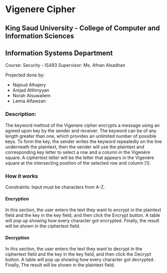 # Vigenere Cipher

## King Saud University - College of Computer and Information Sciences
## Information Systems Department
Course: Security - IS493
Supervisor: Ms. Afnan Alsadhan

Projected done by:
- Najoud Alhajery
- Amjad Althinyyan
- Norah Alsuwailem
- Lamia Alfawzan


### Description:
The keyword method of the Vigenere cipher encrypts a message using an agreed upon key by the sender and receiver. The keyword can be of any length greater than one, which provides an unlimited number of possible keys. To form the key, the sender writes the keyword repeatedly on the line underneath the plaintext, then the sender will use the plaintext and corresponding key letter to select a row and a column in the Vigenère square. A ciphertext letter will be the letter that appears in the Vigenère square at the intersecting position of the selected row and  column [1].


### How it works
Constraints:
Input must be characters from A-Z.

#### Encryption
In this section, the user enters the text they want to encrypt in the plaintext field and the key in the key field, and then click the Encrypt button. A table will pop up showing how every character got encrypted. Finally, the result will be shown in the ciphertext field.

#### Decryption
In this section, the user enters the text they want to decrypt in the ciphertext field and the key in the key field, and then click the Decrypt button. A table will pop up showing how every character got decrypted. Finally, The result will be shown in the plaintext field.


